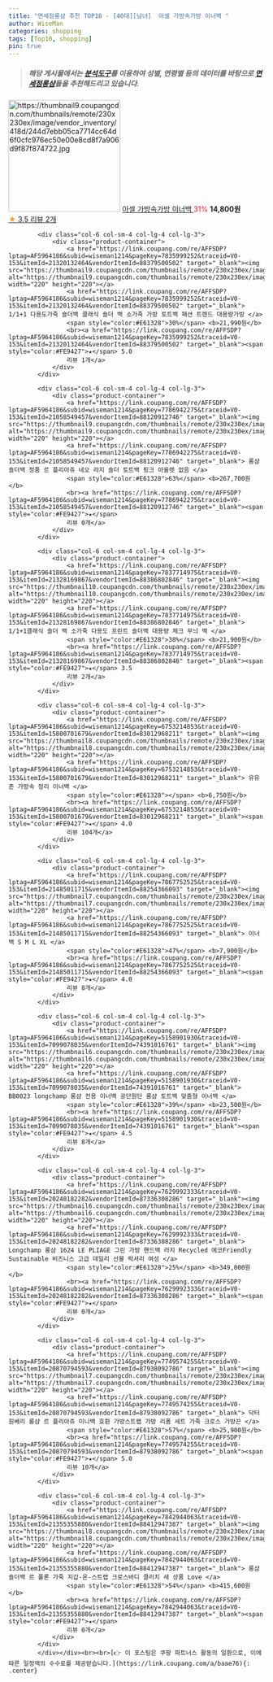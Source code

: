```yaml
---
title: "면세점롱샴 추천 TOP10 - [40대][남녀]  아셀 가방속가방 이너백 "
author: WiseMan
categories: shopping
tags: [Top10, shopping]
pin: true
---
```


> ##### 해당 게시물에서는 [**분석도구**](https://itemscout.io/)를 이용하여 **성별**, **연령별** 등의 데이터를 바탕으로 [**면세점롱샴**](https://link.coupang.com/a/baae76)들을 추천해드리고 있습니다.
<div class="container"><div class="row">
            <div class="col-6 col-sm-4 col-lg-4 col-lg-3">
                <div class="product-container">
                    <a href="https://link.coupang.com/re/AFFSDP?lptag=AF5964186&subid=wiseman1214&pageKey=7647387764&traceid=V0-153&itemId=20338632817&vendorItemId=87423544902" target="_blank"><img src="https://thumbnail9.coupangcdn.com/thumbnails/remote/230x230ex/image/vendor_inventory/418d/244d7ebb05ca7714cc64d6f0cfc976ec50e00e8cd8f7a906d9f87f874722.jpg" alt="https://thumbnail9.coupangcdn.com/thumbnails/remote/230x230ex/image/vendor_inventory/418d/244d7ebb05ca7714cc64d6f0cfc976ec50e00e8cd8f7a906d9f87f874722.jpg" width="220" height="220"></a>
                    <a href="https://link.coupang.com/re/AFFSDP?lptag=AF5964186&subid=wiseman1214&pageKey=7647387764&traceid=V0-153&itemId=20338632817&vendorItemId=87423544902" target="_blank"> 아셀 가방속가방 이너백 </a>
                    <span style="color:#E61328">31%</span> <b>14,800원</b>
                    <br><a href="https://link.coupang.com/re/AFFSDP?lptag=AF5964186&subid=wiseman1214&pageKey=7647387764&traceid=V0-153&itemId=20338632817&vendorItemId=87423544902" target="_blank"><span style="color:#FE9427">★</span> 3.5
                    리뷰 2개</a>
                </div>
            </div>
            
            <div class="col-6 col-sm-4 col-lg-4 col-lg-3">
                <div class="product-container">
                    <a href="https://link.coupang.com/re/AFFSDP?lptag=AF5964186&subid=wiseman1214&pageKey=7835999252&traceid=V0-153&itemId=21320132464&vendorItemId=88379500502" target="_blank"><img src="https://thumbnail9.coupangcdn.com/thumbnails/remote/230x230ex/image/vendor_inventory/880b/a56d1686b3a6273615873aab642f5965105a8a7a1ccc582ba7a1278a4c4a.png" alt="https://thumbnail9.coupangcdn.com/thumbnails/remote/230x230ex/image/vendor_inventory/880b/a56d1686b3a6273615873aab642f5965105a8a7a1ccc582ba7a1278a4c4a.png" width="220" height="220"></a>
                    <a href="https://link.coupang.com/re/AFFSDP?lptag=AF5964186&subid=wiseman1214&pageKey=7835999252&traceid=V0-153&itemId=21320132464&vendorItemId=88379500502" target="_blank"> 1/1+1 다용도가죽 숄더백 클래식 숄더 백 소가죽 가방 토트백 패션 트렌드 대용량가방 </a>
                    <span style="color:#E61328">30%</span> <b>21,990원</b>
                    <br><a href="https://link.coupang.com/re/AFFSDP?lptag=AF5964186&subid=wiseman1214&pageKey=7835999252&traceid=V0-153&itemId=21320132464&vendorItemId=88379500502" target="_blank"><span style="color:#FE9427">★</span> 5.0
                    리뷰 1개</a>
                </div>
            </div>
            
            <div class="col-6 col-sm-4 col-lg-4 col-lg-3">
                <div class="product-container">
                    <a href="https://link.coupang.com/re/AFFSDP?lptag=AF5964186&subid=wiseman1214&pageKey=7786942275&traceid=V0-153&itemId=21058549457&vendorItemId=88120912746" target="_blank"><img src="https://thumbnail9.coupangcdn.com/thumbnails/remote/230x230ex/image/vendor_inventory/b460/1b5fa10fc534b6463c99a6be0f31544a41d222d7ec16e453683324bdcb05.JPG" alt="https://thumbnail9.coupangcdn.com/thumbnails/remote/230x230ex/image/vendor_inventory/b460/1b5fa10fc534b6463c99a6be0f31544a41d222d7ec16e453683324bdcb05.JPG" width="220" height="220"></a>
                    <a href="https://link.coupang.com/re/AFFSDP?lptag=AF5964186&subid=wiseman1214&pageKey=7786942275&traceid=V0-153&itemId=21058549457&vendorItemId=88120912746" target="_blank"> 롱샴 숄더백 정품 르 플리아쥬 네오 라지 숄더 토트백 핑크 아울렛 없음 </a>
                    <span style="color:#E61328">63%</span> <b>267,700원</b>
                    <br><a href="https://link.coupang.com/re/AFFSDP?lptag=AF5964186&subid=wiseman1214&pageKey=7786942275&traceid=V0-153&itemId=21058549457&vendorItemId=88120912746" target="_blank"><span style="color:#FE9427">★</span> 
                    리뷰 0개</a>
                </div>
            </div>
            
            <div class="col-6 col-sm-4 col-lg-4 col-lg-3">
                <div class="product-container">
                    <a href="https://link.coupang.com/re/AFFSDP?lptag=AF5964186&subid=wiseman1214&pageKey=7837714975&traceid=V0-153&itemId=21328169867&vendorItemId=88386802846" target="_blank"><img src="https://thumbnail10.coupangcdn.com/thumbnails/remote/230x230ex/image/vendor_inventory/a793/6b80046bf0a53093c2dabfc43b96296ce60bbb409841c460e3cfeeaff4b0.png" alt="https://thumbnail10.coupangcdn.com/thumbnails/remote/230x230ex/image/vendor_inventory/a793/6b80046bf0a53093c2dabfc43b96296ce60bbb409841c460e3cfeeaff4b0.png" width="220" height="220"></a>
                    <a href="https://link.coupang.com/re/AFFSDP?lptag=AF5964186&subid=wiseman1214&pageKey=7837714975&traceid=V0-153&itemId=21328169867&vendorItemId=88386802846" target="_blank"> 1/1+1클래식 숄더 백 소가죽 다용도 프린트 숄더백 대용량 체크 무늬 백 </a>
                    <span style="color:#E61328">38%</span> <b>21,900원</b>
                    <br><a href="https://link.coupang.com/re/AFFSDP?lptag=AF5964186&subid=wiseman1214&pageKey=7837714975&traceid=V0-153&itemId=21328169867&vendorItemId=88386802846" target="_blank"><span style="color:#FE9427">★</span> 3.5
                    리뷰 2개</a>
                </div>
            </div>
            
            <div class="col-6 col-sm-4 col-lg-4 col-lg-3">
                <div class="product-container">
                    <a href="https://link.coupang.com/re/AFFSDP?lptag=AF5964186&subid=wiseman1214&pageKey=6753214853&traceid=V0-153&itemId=15800701679&vendorItemId=83012968211" target="_blank"><img src="https://thumbnail8.coupangcdn.com/thumbnails/remote/230x230ex/image/vendor_inventory/e4d4/08f2ac9ee2c0e8dcd103d1af83281914ea379f859ce288bb1468a895b22d.jpg" alt="https://thumbnail8.coupangcdn.com/thumbnails/remote/230x230ex/image/vendor_inventory/e4d4/08f2ac9ee2c0e8dcd103d1af83281914ea379f859ce288bb1468a895b22d.jpg" width="220" height="220"></a>
                    <a href="https://link.coupang.com/re/AFFSDP?lptag=AF5964186&subid=wiseman1214&pageKey=6753214853&traceid=V0-153&itemId=15800701679&vendorItemId=83012968211" target="_blank"> 유유존 가방속 정리 이너백 </a>
                    <span style="color:#E61328"></span> <b>6,750원</b>
                    <br><a href="https://link.coupang.com/re/AFFSDP?lptag=AF5964186&subid=wiseman1214&pageKey=6753214853&traceid=V0-153&itemId=15800701679&vendorItemId=83012968211" target="_blank"><span style="color:#FE9427">★</span> 4.0
                    리뷰 104개</a>
                </div>
            </div>
            
            <div class="col-6 col-sm-4 col-lg-4 col-lg-3">
                <div class="product-container">
                    <a href="https://link.coupang.com/re/AFFSDP?lptag=AF5964186&subid=wiseman1214&pageKey=7867752525&traceid=V0-153&itemId=21485011715&vendorItemId=88254366093" target="_blank"><img src="https://thumbnail7.coupangcdn.com/thumbnails/remote/230x230ex/image/vendor_inventory/03d8/f0230701d9f79c99967fcbf02ac0cee90620851385708e847303c1dc4d5e.jpg" alt="https://thumbnail7.coupangcdn.com/thumbnails/remote/230x230ex/image/vendor_inventory/03d8/f0230701d9f79c99967fcbf02ac0cee90620851385708e847303c1dc4d5e.jpg" width="220" height="220"></a>
                    <a href="https://link.coupang.com/re/AFFSDP?lptag=AF5964186&subid=wiseman1214&pageKey=7867752525&traceid=V0-153&itemId=21485011715&vendorItemId=88254366093" target="_blank"> 이너백 S M L XL </a>
                    <span style="color:#E61328">47%</span> <b>7,900원</b>
                    <br><a href="https://link.coupang.com/re/AFFSDP?lptag=AF5964186&subid=wiseman1214&pageKey=7867752525&traceid=V0-153&itemId=21485011715&vendorItemId=88254366093" target="_blank"><span style="color:#FE9427">★</span> 4.0
                    리뷰 8개</a>
                </div>
            </div>
            
            <div class="col-6 col-sm-4 col-lg-4 col-lg-3">
                <div class="product-container">
                    <a href="https://link.coupang.com/re/AFFSDP?lptag=AF5964186&subid=wiseman1214&pageKey=5158901930&traceid=V0-153&itemId=7099078035&vendorItemId=74391016761" target="_blank"><img src="https://thumbnail6.coupangcdn.com/thumbnails/remote/230x230ex/image/vendor_inventory/77f1/98dc614336a6b1ed3645c576838a35a289c87732fa731d7e41b4ea8dfe7e.jpg" alt="https://thumbnail6.coupangcdn.com/thumbnails/remote/230x230ex/image/vendor_inventory/77f1/98dc614336a6b1ed3645c576838a35a289c87732fa731d7e41b4ea8dfe7e.jpg" width="220" height="220"></a>
                    <a href="https://link.coupang.com/re/AFFSDP?lptag=AF5964186&subid=wiseman1214&pageKey=5158901930&traceid=V0-153&itemId=7099078035&vendorItemId=74391016761" target="_blank"> BB0023 longchamp 롱샴 전용 이너백 공단원단 롱샴 토트백 맞춤형 이너백 </a>
                    <span style="color:#E61328">39%</span> <b>23,500원</b>
                    <br><a href="https://link.coupang.com/re/AFFSDP?lptag=AF5964186&subid=wiseman1214&pageKey=5158901930&traceid=V0-153&itemId=7099078035&vendorItemId=74391016761" target="_blank"><span style="color:#FE9427">★</span> 4.5
                    리뷰 8개</a>
                </div>
            </div>
            
            <div class="col-6 col-sm-4 col-lg-4 col-lg-3">
                <div class="product-container">
                    <a href="https://link.coupang.com/re/AFFSDP?lptag=AF5964186&subid=wiseman1214&pageKey=7629992333&traceid=V0-153&itemId=20248182282&vendorItemId=87336308286" target="_blank"><img src="https://thumbnail6.coupangcdn.com/thumbnails/remote/230x230ex/image/vendor_inventory/24d1/2f2721a041f426281e5c772e24b4844a9021c1f02841306f7f0342a37ae1.jpg" alt="https://thumbnail6.coupangcdn.com/thumbnails/remote/230x230ex/image/vendor_inventory/24d1/2f2721a041f426281e5c772e24b4844a9021c1f02841306f7f0342a37ae1.jpg" width="220" height="220"></a>
                    <a href="https://link.coupang.com/re/AFFSDP?lptag=AF5964186&subid=wiseman1214&pageKey=7629992333&traceid=V0-153&itemId=20248182282&vendorItemId=87336308286" target="_blank"> Longchamp 롱샴 1624 LE PLIAGE 그린 가방 핸드백 라지 Recycled 에코Friendly Sustainable 비즈니스 고급 데일리 선물 럭셔리 여성 </a>
                    <span style="color:#E61328">25%</span> <b>349,000원</b>
                    <br><a href="https://link.coupang.com/re/AFFSDP?lptag=AF5964186&subid=wiseman1214&pageKey=7629992333&traceid=V0-153&itemId=20248182282&vendorItemId=87336308286" target="_blank"><span style="color:#FE9427">★</span> 
                    리뷰 0개</a>
                </div>
            </div>
            
            <div class="col-6 col-sm-4 col-lg-4 col-lg-3">
                <div class="product-container">
                    <a href="https://link.coupang.com/re/AFFSDP?lptag=AF5964186&subid=wiseman1214&pageKey=7749574255&traceid=V0-153&itemId=20870794593&vendorItemId=87938092786" target="_blank"><img src="https://thumbnail7.coupangcdn.com/thumbnails/remote/230x230ex/image/vendor_inventory/d2d9/2d390ca712160ec21abf8ac2217c2580e0d112df5be1ae36d46ce402d3c4.jpg" alt="https://thumbnail7.coupangcdn.com/thumbnails/remote/230x230ex/image/vendor_inventory/d2d9/2d390ca712160ec21abf8ac2217c2580e0d112df5be1ae36d46ce402d3c4.jpg" width="220" height="220"></a>
                    <a href="https://link.coupang.com/re/AFFSDP?lptag=AF5964186&subid=wiseman1214&pageKey=7749574255&traceid=V0-153&itemId=20870794593&vendorItemId=87938092786" target="_blank"> 닥터원베리 롱샴 르 플리아쥬 미니백 호환 가방스트랩 가방 리폼 세트 가죽 크로스 가방끈 </a>
                    <span style="color:#E61328">57%</span> <b>25,900원</b>
                    <br><a href="https://link.coupang.com/re/AFFSDP?lptag=AF5964186&subid=wiseman1214&pageKey=7749574255&traceid=V0-153&itemId=20870794593&vendorItemId=87938092786" target="_blank"><span style="color:#FE9427">★</span> 5.0
                    리뷰 10개</a>
                </div>
            </div>
            
            <div class="col-6 col-sm-4 col-lg-4 col-lg-3">
                <div class="product-container">
                    <a href="https://link.coupang.com/re/AFFSDP?lptag=AF5964186&subid=wiseman1214&pageKey=7842944063&traceid=V0-153&itemId=21355355880&vendorItemId=88412947387" target="_blank"><img src="https://thumbnail8.coupangcdn.com/thumbnails/remote/230x230ex/image/vendor_inventory/4106/436ca8876a008ac2befb18482a363da296da3b0644d44203413e7ba66469.PNG" alt="https://thumbnail8.coupangcdn.com/thumbnails/remote/230x230ex/image/vendor_inventory/4106/436ca8876a008ac2befb18482a363da296da3b0644d44203413e7ba66469.PNG" width="220" height="220"></a>
                    <a href="https://link.coupang.com/re/AFFSDP?lptag=AF5964186&subid=wiseman1214&pageKey=7842944063&traceid=V0-153&itemId=21355355880&vendorItemId=88412947387" target="_blank"> 롱샴 숄더백 르 풀론 가죽 지갑-온-스트랩 크로스바디 클러치 새 상품 Love </a>
                    <span style="color:#E61328">54%</span> <b>415,600원</b>
                    <br><a href="https://link.coupang.com/re/AFFSDP?lptag=AF5964186&subid=wiseman1214&pageKey=7842944063&traceid=V0-153&itemId=21355355880&vendorItemId=88412947387" target="_blank"><span style="color:#FE9427">★</span> 
                    리뷰 0개</a>
                </div>
            </div>
            </div></div><br><br>[👉 이 포스팅은 쿠팡 파트너스 활동의 일환으로, 이에 따른 일정액의 수수료를 제공받습니다.](https://link.coupang.com/a/baae76){: .center}